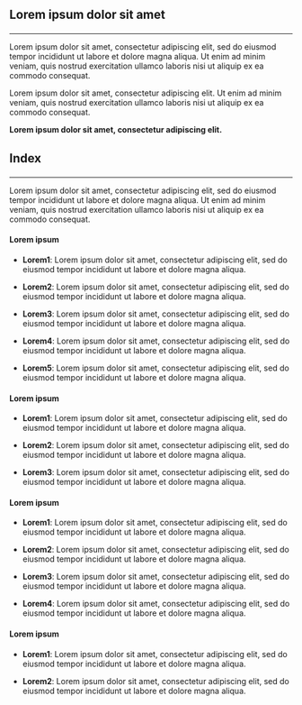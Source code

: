 <h2> 
<p>
Lorem ipsum dolor sit amet
</p>
</h2>
<hr>
<p>
  Lorem ipsum dolor sit amet, consectetur adipiscing elit, sed do eiusmod tempor incididunt ut labore et dolore magna aliqua. Ut enim ad minim veniam, quis nostrud exercitation ullamco laboris nisi ut aliquip ex ea commodo consequat.
</p>
<p>
  Lorem ipsum dolor sit amet, consectetur adipiscing elit. Ut enim ad minim veniam, quis nostrud exercitation ullamco laboris nisi ut aliquip ex ea commodo consequat.
</p>

<strong>

Lorem ipsum dolor sit amet, consectetur adipiscing elit.

</strong>

<h2>

<a id="index"></a>Index

</h2>

<hr>

<p>
  Lorem ipsum dolor sit amet, consectetur adipiscing elit, sed do eiusmod tempor incididunt ut labore et dolore magna aliqua. Ut enim ad minim veniam, quis nostrud exercitation ullamco laboris nisi ut aliquip ex ea commodo consequat.
</p>

#### Lorem ipsum

- **Lorem1**: Lorem ipsum dolor sit amet, consectetur adipiscing elit, sed do eiusmod tempor incididunt ut labore et dolore magna aliqua.

- **Lorem2**: Lorem ipsum dolor sit amet, consectetur adipiscing elit, sed do eiusmod tempor incididunt ut labore et dolore magna aliqua.

- **Lorem3**: Lorem ipsum dolor sit amet, consectetur adipiscing elit, sed do eiusmod tempor incididunt ut labore et dolore magna aliqua.

- **Lorem4**: Lorem ipsum dolor sit amet, consectetur adipiscing elit, sed do eiusmod tempor incididunt ut labore et dolore magna aliqua.

- **Lorem5**: Lorem ipsum dolor sit amet, consectetur adipiscing elit, sed do eiusmod tempor incididunt ut labore et dolore magna aliqua.

#### Lorem ipsum

- **Lorem1**: Lorem ipsum dolor sit amet, consectetur adipiscing elit, sed do eiusmod tempor incididunt ut labore et dolore magna aliqua.

- **Lorem2**: Lorem ipsum dolor sit amet, consectetur adipiscing elit, sed do eiusmod tempor incididunt ut labore et dolore magna aliqua.

- **Lorem3**: Lorem ipsum dolor sit amet, consectetur adipiscing elit, sed do eiusmod tempor incididunt ut labore et dolore magna aliqua.

#### Lorem ipsum

- **Lorem1**: Lorem ipsum dolor sit amet, consectetur adipiscing elit, sed do eiusmod tempor incididunt ut labore et dolore magna aliqua.

- **Lorem2**: Lorem ipsum dolor sit amet, consectetur adipiscing elit, sed do eiusmod tempor incididunt ut labore et dolore magna aliqua.

- **Lorem3**: Lorem ipsum dolor sit amet, consectetur adipiscing elit, sed do eiusmod tempor incididunt ut labore et dolore magna aliqua.

- **Lorem4**: Lorem ipsum dolor sit amet, consectetur adipiscing elit, sed do eiusmod tempor incididunt ut labore et dolore magna aliqua.

#### Lorem ipsum

- **Lorem1**: Lorem ipsum dolor sit amet, consectetur adipiscing elit, sed do eiusmod tempor incididunt ut labore et dolore magna aliqua.

- **Lorem2**: Lorem ipsum dolor sit amet, consectetur adipiscing elit, sed do eiusmod tempor incididunt ut labore et dolore magna aliqua.
